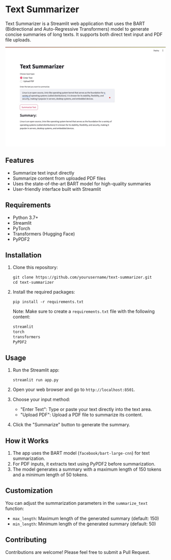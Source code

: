 # Text Summarizer

Text Summarizer is a Streamlit web application that uses the BART (Bidirectional and Auto-Regressive Transformers) model to generate concise summaries of long texts. It supports both direct text input and PDF file uploads.

![Text Summarizer Interface](output.jpg)

## Features

- Summarize text input directly
- Summarize content from uploaded PDF files
- Uses the state-of-the-art BART model for high-quality summaries
- User-friendly interface built with Streamlit

## Requirements

- Python 3.7+
- Streamlit
- PyTorch
- Transformers (Hugging Face)
- PyPDF2

## Installation

1. Clone this repository:
   ```
   git clone https://github.com/yourusername/text-summarizer.git
   cd text-summarizer
   ```

2. Install the required packages:
   ```
   pip install -r requirements.txt
   ```

   Note: Make sure to create a `requirements.txt` file with the following content:
   ```
   streamlit
   torch
   transformers
   PyPDF2
   ```

## Usage

1. Run the Streamlit app:
   ```
   streamlit run app.py
   ```

2. Open your web browser and go to `http://localhost:8501`.

3. Choose your input method:
   - "Enter Text": Type or paste your text directly into the text area.
   - "Upload PDF": Upload a PDF file to summarize its content.

4. Click the "Summarize" button to generate the summary.

## How it Works

1. The app uses the BART model (`facebook/bart-large-cnn`) for text summarization.
2. For PDF inputs, it extracts text using PyPDF2 before summarization.
3. The model generates a summary with a maximum length of 150 tokens and a minimum length of 50 tokens.

## Customization

You can adjust the summarization parameters in the `summarize_text` function:

- `max_length`: Maximum length of the generated summary (default: 150)
- `min_length`: Minimum length of the generated summary (default: 50)

## Contributing

Contributions are welcome! Please feel free to submit a Pull Request.
